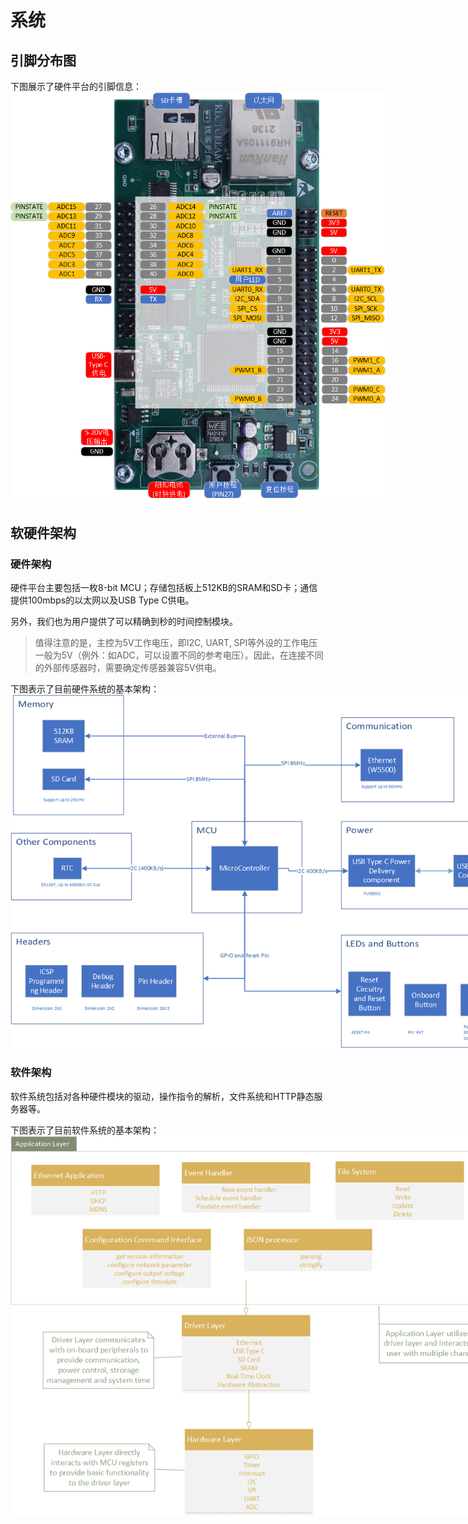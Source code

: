 # 系统
## 引脚分布图
下图展示了硬件平台的引脚信息：
<br>
<img style="max-width: 600px; height: auto; " src="img/RUIKECHUANGXIN_pinout.png"/>

## 软硬件架构

### 硬件架构

硬件平台主要包括一枚8-bit MCU；存储包括板上512KB的SRAM和SD卡；通信提供100mbps的以太网以及USB Type C供电。

另外，我们也为用户提供了可以精确到秒的时间控制模块。

<blockquote>
值得注意的是，主控为5V工作电压，即I2C, UART, SPI等外设的工作电压一般为5V（例外：如ADC，可以设置不同的参考电压）。因此，在连接不同的外部传感器时，需要确定传感器兼容5V供电。
</blockquote>

下图表示了目前硬件系统的基本架构：
<br>
<img style="max-width: 800px; height: auto; " src="img/RectCreamHardwareStructure.png"/>

### 软件架构

软件系统包括对各种硬件模块的驱动，操作指令的解析，文件系统和HTTP静态服务器等。

下图表示了目前软件系统的基本架构：
<br>
<img style="max-width: 800px; height: auto; " src="img/RectCreamSoftwareStructure.png"/>
